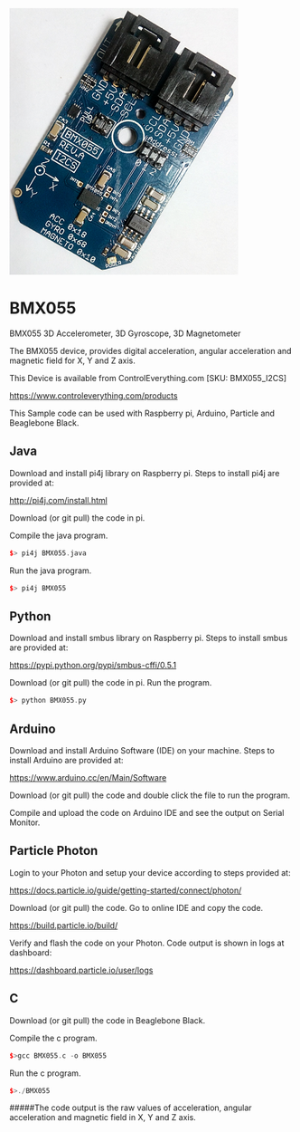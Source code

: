 [![BMX055](BMX055_I2CS.png)](https://www.controleverything.com/products)
# BMX055
BMX055 3D Accelerometer, 3D Gyroscope, 3D Magnetometer

The BMX055 device, provides digital acceleration, angular acceleration and magnetic field for X, Y and Z axis.

This Device is available from ControlEverything.com [SKU: BMX055_I2CS]

https://www.controleverything.com/products

This Sample code can be used with Raspberry pi, Arduino, Particle and Beaglebone Black.

## Java
Download and install pi4j library on Raspberry pi. Steps to install pi4j are provided at:

http://pi4j.com/install.html

Download (or git pull) the code in pi.

Compile the java program.
```cpp
$> pi4j BMX055.java
```

Run the java program.
```cpp
$> pi4j BMX055
```

## Python
Download and install smbus library on Raspberry pi. Steps to install smbus are provided at:

https://pypi.python.org/pypi/smbus-cffi/0.5.1

Download (or git pull) the code in pi. Run the program.

```cpp
$> python BMX055.py
```

## Arduino
Download and install Arduino Software (IDE) on your machine. Steps to install Arduino are provided at:

https://www.arduino.cc/en/Main/Software

Download (or git pull) the code and double click the file to run the program.

Compile and upload the code on Arduino IDE and see the output on Serial Monitor.


## Particle Photon

Login to your Photon and setup your device according to steps provided at:

https://docs.particle.io/guide/getting-started/connect/photon/

Download (or git pull) the code. Go to online IDE and copy the code.

https://build.particle.io/build/

Verify and flash the code on your Photon. Code output is shown in logs at dashboard:

https://dashboard.particle.io/user/logs


## C

Download (or git pull) the code in Beaglebone Black.

Compile the c program.
```cpp
$>gcc BMX055.c -o BMX055
```
Run the c program.
```cpp
$>./BMX055
```

#####The code output is the raw values of acceleration, angular acceleration and magnetic field in X, Y and Z axis.
